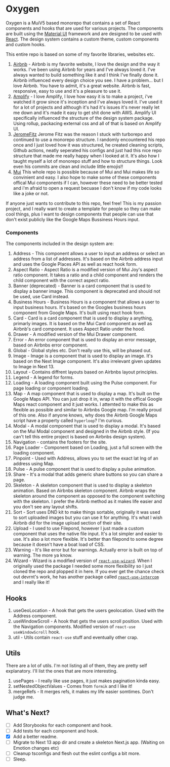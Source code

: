 # Oxygen

Oxygen is a MuiV5 based monorepo that contains a set of React components and hooks that are used for various projects. The components are built using the [Material UI](https://material-ui.com/) framework and are designed to be used with [React](https://reactjs.org/). The design system contains a custom theme, custom components and custom hooks.

This entire repo is based on some of my favorite libraries, websites etc.

1. [Airbnb](https://www.airbnb.com/) - Airbnb is my favorite website, I love the design and the way it works. I've been using Airbnb for years and I've always loved it. I've always wanted to build something like it and I think I've finally done it. Airbnb influenced every design choice you see. I have a problem... but I love Airbnb. You have to admit, it's a great website. Airbnb is fast, responsive, easy to use and it's a pleasure to use it.
2. [Amplify](https://github.com/aws-amplify) - I love Amplify, I love how easy it is to make a project, i've watched it grow since it's inception and I've always loved it. I've used it for a lot of projects and although it's had it's issues it's never really let me down and it's made it easy to get shit done with AWS. Amplify UI specifically influenced the structure of the design system package. Using rollup, packacing external css and all of that is based on Amplify UI.
3. [JeromeFitz](https://github.com/JeromeFitz/packages) Jerome Fitz was the reason I stuck with turborepo and continued to use a monorepo structure. I randomly encountered his repo once and I just loved how it was structured, he created cleaning scripts, Github actions, neatly seperated his configs and just had this nice repo structure that made me really happy when I looked at it. It's also how I taught myself a lot of monorepo stuff and how to structure things. Look even his commits are clean and include little emojis!!
4. [Mui](https://github.com/mui/material-ui) This whole repo is possible because of Mui and Mui makes life so convinient and easy. I also hope to make some of these components offical Mui components if I can, however these need to be better tested and i'm afraid to open a request becuase I don't know if my code looks like a joke or not.

If anyone just wants to contribute to this repo, feel free! This is my passion project, and I really want to create a template for people so they can make cool things, plus I want to design components that people can use that don't exist publicly like the Google Maps Bussiness Hours input.

### Components

The components included in the design system are:

1. Address - This component allows a user to input an address or select an address from a list of addresses. It's based on the Airbnb address input and uses the Google Places API as well as react hook form.
2. Aspect Ratio - Aspect Ratio is a modified version of Mui Joy's aspect ratio component. It takes a ratio and a child component and renders the child component with the correct aspect ratio.
3. Banner (deprecated) - Banner is a card component that is used to display a banner image. This component is deprecated and should not be used, use Card instead.
4. Business Hours - Business Hours is a component that allows a user to input business hours. It's based on the Googles business hours component from Google Maps. It's built using react hook form.
5. Card - Card is a card component that is used to display a anything, primarly images. It is based on the Mui Card component as well as Airbnb's card component. It uses Aspect Ratio under the hood.
6. Drawer - A modified version of the Mui Drawer component.
7. Error - An error component that is used to display an error message, based on Airbnbs error component.
8. Global - Global styles etc. Don't really use this, will be phased out.
9. Image - Image is a component that is used to display an image. It's based on the Next Image component. It's also irrelevant given updates to Image in Next 13.
10. Layout - Contains diffrent layouts based on Airbnbs layout principles.
11. Legend - A legend for forms.
12. Loading - A loading component built using the Pulse component. For page loading or component loading.
13. Map - A map component that is used to display a map. It's built on the Google Maps API. You can just drop it in, wrap it with the offical Google Maps react component and it just works. I attemted to make this as flexible as possible and similar to Airbnbs Google map. I'm really proud of this one. Also if anyone knows, why does the Airbnb Google Maps script have a property called `hyperloop`? I'm curious.
14. Modal - A modal component that is used to display a modal. It's based on the Mui Modal component and designed in the Airbnb style. (If you can't tell this entire project is based on Airbnbs design system).
15. Navigation - contains the footers for the site.
16. Page Loader - Component based on Loading, just a full screen with the loading component.
17. Pinpoint - Used with Address, allows you to set the exact lat lng of an address using Map.
18. Pulse - A pulse component that is used to display a pulse animation.
19. Share - It's a modal that adds generic share buttons so you can share a page.
20. Skeleton - A skeleton component that is used to display a skeleton animation. Based on Airbnbs skeleton component. Airbnb wraps the skeleton around the component as opposed to the component switching with the skeleton. I prefer the Airbnb method as it makes life easier and you don't see any layout shifts.
21. Sort - Sort uses DND kit to make things sortable, originally it was used to sort uploaded images but you can use it for anything. It's what I wish Airbnb did for the image upload section of their site.
22. Upload - I used to use Filepond, however I just made a custom component that uses the native file input. It's a lot simpler and easier to use. It's also a lot more flexible. It's better than filepond to some degree because it doesn't have a boat load of CSS.
23. Warning - It's like error but for warnings. Actually error is built on top of warning. The more ya know.
24. Wizard - Wizard is a modified version of [`react-use-wizard`](https://github.com/devrnt/react-use-wizard#readme). When I originally used the package I needed some more flexibility so I just cloned the repo and plopped it in here. If you ever get the chance check out devrnt's work, he has another package called [`react-use-intercom`](https://github.com/devrnt/react-use-intercom) and I really like it!

## Hooks

1. useGeoLocation - A hook that gets the users geolocation. Used with the Address component.
2. useWindowScroll - A hook that gets the users scroll position. Used with the Navigation components. Modified version of `react-use` `useWindowScroll` hook.
3. util - Utils contain `react-use` stuff and eventually other crap.

## Utils

There are a lot of utils. I'm not listing all of them, they are pretty self explanatory. I'll list the ones that are more interesting.

1. usePages - I really like use pages, it just makes pagination kinda easy.
2. setNestedObjectValues - Comes from `formik` and I like it!
3. mergeRefs - It merges refs, it makes my life easier somtimes. Don't judge me.

## What's Next?

- [ ] Add Storybooks for each component and hook.
- [ ] Add tests for each component and hook.
- [x] Add a better readme.
- [ ] Migrate to Next 13 app dir and create a skeleton Next.js app. (Waiting on Emotion changes etc)
- [ ] Cleanup tsconfigs and flesh out the eslint configs a bit more.
- [ ] Sleep.
